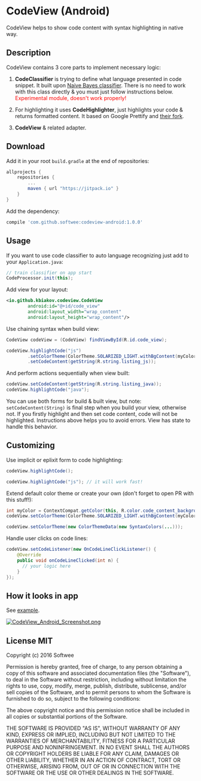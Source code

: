 # CodeView (Android)
CodeView helps to show code content with syntax highlighting in native way.

## Description
CodeView contains 3 core parts to implement necessary logic:<br>

1. <b>CodeClassifier</b> is trying to define what language presented in code snippet. It built upon <a href="https://github.com/ptnplanet/Java-Naive-Bayes-Classifier">Naive Bayes classifier</a>. There is no need to work with this class directly & you must just follow instructions below. <font color="red">Experimental module, doesn't work properly!</font><br>

2. For highlighting it uses <b>CodeHighlighter</b>, just highlights your code & returns formatted content. It based on Google Prettify and <a href="https://github.com/twalcari/java-prettify">their fork</a>.<br>

3. <b>CodeView</b> & related adapter.<br>

## Download
Add it in your root ```build.gradle``` at the end of repositories:
```groovy
allprojects {
	repositories {
		...
		maven { url "https://jitpack.io" }
	}
}
```

Add the dependency:
```groovy
compile 'com.github.softwee:codeview-android:1.0.0'
```

## Usage
If you want to use code classifier to auto language recognizing just add to your ```Application.java```:
```java
// train classifier on app start
CodeProcessor.init(this);
```

Add view for your layout:
```xml
<io.github.kbiakov.codeview.CodeView
        android:id="@+id/code_view"
        android:layout_width="wrap_content"
        android:layout_height="wrap_content"/>
```

Use chaining syntax when build view:
```java
CodeView codeView = (CodeView) findViewById(R.id.code_view);

codeView.highlightCode("js")
        .setColorTheme(ColorTheme.SOLARIZED_LIGHT.withBgContent(myColor))
        .setCodeContent(getString(R.string.listing_js));
```

And perform actions sequentially when view built:
```java
codeView.setCodeContent(getString(R.string.listing_java));
codeView.highlightCode("java");
```

You can use both forms for build & built view, but note: ```setCodeContent(String)``` is final step when you build your view, otherwise not. If you firstly highlight and then set code content, code will not be highlighted. Instructions above helps you to avoid errors. View has state to handle this behavior.

## Customizing
Use implicit or eplixit form to code highlighting:
```java
codeView.highlightCode();
```
```java
codeView.highlightCode("js"); // it will work fast!
```

Extend default color theme or create your own (don't forget to open PR with this stuff!):
```java
int myColor = ContextCompat.getColor(this, R.color.code_content_background);
codeView.setColorTheme(ColorTheme.SOLARIZED_LIGHT.withBgContent(myColor));
```
```java
codeView.setColorTheme(new ColorThemeData(new SyntaxColors(...)));
```

Handle user clicks on code lines:
```java
codeView.setCodeListener(new OnCodeLineClickListener() {
    @Override
    public void onCodeLineClicked(int n) {
      // your logic here
    }
});
```

## How it looks in app
See <a href="https://github.com/Softwee/codeview-android/tree/master/example">example</a>.<br>

[![CodeView_Android_Screenshot.png](https://s10.postimg.org/ckzv9xmm1/Code_View_Android_Screenshot.png)](https://postimg.org/image/6wtkj1i9h/)

## License MIT
Copyright (c) 2016 Softwee

Permission is hereby granted, free of charge, to any person obtaining a copy
of this software and associated documentation files (the "Software"), to deal
in the Software without restriction, including without limitation the rights
to use, copy, modify, merge, publish, distribute, sublicense, and/or sell
copies of the Software, and to permit persons to whom the Software is
furnished to do so, subject to the following conditions:

The above copyright notice and this permission notice shall be included in all
copies or substantial portions of the Software.

THE SOFTWARE IS PROVIDED "AS IS", WITHOUT WARRANTY OF ANY KIND, EXPRESS OR
IMPLIED, INCLUDING BUT NOT LIMITED TO THE WARRANTIES OF MERCHANTABILITY,
FITNESS FOR A PARTICULAR PURPOSE AND NONINFRINGEMENT. IN NO EVENT SHALL THE
AUTHORS OR COPYRIGHT HOLDERS BE LIABLE FOR ANY CLAIM, DAMAGES OR OTHER
LIABILITY, WHETHER IN AN ACTION OF CONTRACT, TORT OR OTHERWISE, ARISING FROM,
OUT OF OR IN CONNECTION WITH THE SOFTWARE OR THE USE OR OTHER DEALINGS IN THE
SOFTWARE.
